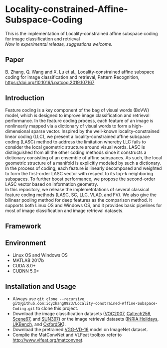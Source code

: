 # Locality-constrained-Affine-Subspace-Coding
This is the implementation of Locality-constrained affine subspace coding for image classification and retrieval  
_Now in experimental release, suggestions welcome._  
## Paper    
B. Zhang, Q. Wang and X. Lu et al., Locality-constrained affine subspace coding for image classification and retrieval, Pattern Recognition, https://doi.org/10.1016/j.patcog.2019.107167    
## Introduction    
Feature coding is a key component of the bag of visual words (BoVW) model, which is designed to improve image classification and retrieval performance. In the feature coding process, each feature of an image is nonlinearly mapped via a dictionary of visual words to form a high-dimensional sparse vector. Inspired by the well-known locality-constrained linear coding (LLC), we present a locality-constrained affine subspace coding (LASC) method to address the limitation whereby LLC fails to consider the local geometric structure around visual words. LASC is distinguished from all the other coding methods since it constructs a dictionary consisting of an ensemble of affine subspaces. As such, the local geometric structure of a manifold is explicitly modeled by such a dictionary. In the process of coding, each feature is linearly decomposed and weighted to form the first-order LASC vector with respect to its top-k neighboring subspaces. To further boost performance, we propose the second-order LASC vector based on information geometry.       
In this repository, we release the implemetntations of several classical feature coding methods (LASC, SC, LLC, VLAD, and FV). We also give the bilinear pooling method for deep features as the comparison method. It supports both Linux OS and Windows OS, and it provides basic pipelines for most of image classification and image retrieval datasets.    
## Framework  
## Environment     
* Linux OS and Windows OS    
* MATLAB 2017b      
* CUDA 8.0+    
* CUDNN 5.0+    
## Installation and Usage  
* Always use `git clone --recursive git@github.com:icyzhang0923/Locality-constrained-Affine-Subspace-Coding.git` to clone this project.  
* Download the image classification datasets ([VOC2007](https://pjreddie.com/projects/pascal-voc-dataset-mirror/), [Caltech256](http://www.vision.caltech.edu/Image_Datasets/Caltech256/), [Scene67](http://web.mit.edu/torralba/www/indoor.html), and [SUN397](https://vision.princeton.edu/projects/2010/SUN/)) or the image retrieval datasets ([INRIA Holidays](http://lear.inrialpes.fr/~jegou/data.php), [UKBench](http://www.vis.uky.edu/~stewe/ukbench/), and [Oxford5K](http://www.robots.ox.ac.uk/~vgg/data/oxbuildings/)).    
* Download the pretrained [VGG-VD-16](http://www.vlfeat.org/matconvnet/pretrained/) model on ImageNet dataset.
* Complie the MatConvNet and VLFeat toolbox refer to http://www.vlfeat.org/matconvnet.  




